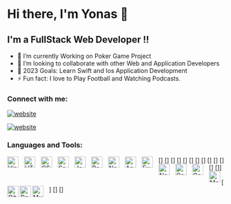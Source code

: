 # Hi there, I'm Yonas 👋

## I'm a FullStack Web Developer !!

- 🌱 I’m currently Working on Poker Game Project
- 👯 I’m looking to collaborate with other Web and Application Developers
- 🥅 2023 Goals: Learn Swift and Ios Application Development
- ⚡ Fun fact: I love to Play Football and Watching Podcasts.

### Connect with me:

[![website](./img/linkedin-dark.svg)](https://www.linkedin.com/in/yonas-alem-82b318176)
&nbsp;&nbsp;

[![website](./img/instagram-dark.svg)](https://www.instagram.com/its_yon_21)

### Languages and Tools:

[<img align="left" alt="Visual Studio Code" width="26px" src="https://cdn.jsdelivr.net/gh/devicons/devicon/icons/vscode/vscode-original.svg" style="padding-right:10px;" />]
[<img align="left" alt="HTML5" width="26px" src="https://cdn.jsdelivr.net/gh/devicons/devicon/icons/html5/html5-original.svg" style="padding-right:10px;" />]
[<img align="left" alt="CSS3" width="26px" src="https://cdn.jsdelivr.net/gh/devicons/devicon/icons/css3/css3-original.svg" style="padding-right:10px;" />]
[<img align="left" alt="Sass" width="26px" src="https://cdn.jsdelivr.net/gh/devicons/devicon/icons/sass/sass-original.svg" style="padding-right:10px;" />]
[<img align="left" alt="JavaScript" width="26px" src="https://cdn.jsdelivr.net/gh/devicons/devicon/icons/javascript/javascript-original.svg" style="padding-right:10px;" />]
[<img align="left" alt="React" width="26px" src="https://cdn.jsdelivr.net/gh/devicons/devicon/icons/react/react-original.svg" style="padding-right:10px;" />]
[<img align="left" alt="Next.js" width="26px" src="https://cdn.jsdelivr.net/gh/devicons/devicon/icons/nextjs/nextjs-original-wordmark.svg" style="padding-right:10px;" />]
[<img align="left" alt="Angular" width="26px" src="https://cdn.jsdelivr.net/gh/devicons/devicon/icons/angularjs/angularjs-original.svg" style="padding-right:10px;" />]
[<img align="left" alt="Express.js" width="26px" src="https://cdn.jsdelivr.net/gh/devicons/devicon/icons/express/express-original.svg" style="padding-right:10px;" />]
[<img align="left" alt="Node.js" width="26px" src="https://cdn.jsdelivr.net/gh/devicons/devicon/icons/nodejs/nodejs-original.svg" style="padding-right:10px;" />]
[<img align="left" alt="Golang" width="26px" src="https://cdn.jsdelivr.net/gh/devicons/devicon/icons/go/go-original.svg" style="padding-right:10px;" />]
[<img align="left" alt="Golang" width="26px" src="https://cdn.jsdelivr.net/gh/devicons/devicon/icons/php/php-plain.svg" style="padding-right:10px;" />]
[<img align="left" alt="MongoDB" width="26px" src="https://cdn.jsdelivr.net/gh/devicons/devicon/icons/mongodb/mongodb-original.svg" />]]
<br><br>
[<img align="left" alt="Git" width="26px" src="https://cdn.jsdelivr.net/gh/devicons/devicon/icons/git/git-original.svg" />]
[<img align="left" alt="Docker" width="26px" src="https://cdn.jsdelivr.net/gh/devicons/devicon/icons/docker/docker-plain.svg" />]
[<img align="left" alt="MySQL" width="26px" src="https://cdn.jsdelivr.net/gh/devicons/devicon/icons/mysql/mysql-plain.svg" style="padding-right:10px;" />]
